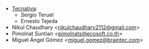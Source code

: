 - [Tecnativa](https://www.tecnativa.com):
  - Sergio Teruel
  - Ernesto Tejeda
- Nikul Chaudhary \<<nikulchaudhary2112@gmail.com>\>
- Pimolnat Suntian \<<pimolnats@ecosoft.co.th>\>
- Miguel Ángel Gómez \<<miguel.gomez@braintec.com>\>
